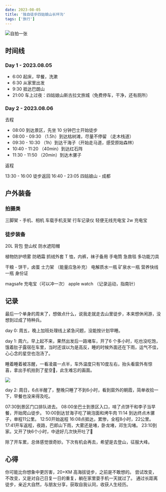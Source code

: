 ```yaml
---
date: 2023-08-05
title: '独自徒步四姑娘山长坪沟'
tags: ['旅行']
---
```


![自拍一张](https://cdn.jsdelivr.net/gh/goby-ao/picgo@main/img/IMG_0365.jpeg)

## 时间线
### Day 1 - 2023.08.05

- 6:00 起床，早餐，洗漱
- 6:30 从家里出发
- 9:30 抵达巴朗山
- 21:00 车上过夜：四姑娘山斯古拉文旅城（免费停车，干净，还有厕所）

### Day 2 - 2023.08.06

去程

- 08:00 到达景区，先坐 10 分钟巴士开始徒步
- 08:00 - 09:30 （1.5h）到达枯树滩，尽量不停留 （走木栈道）
- 09:30 - 10:30 （1h）到达干海子（开始走马道，感受原始森林）
- 10:40 - 11:20 （40min）到达红石阵
- 11:30 - 11:50 （20min）到达木骡子

返程

13:30 - 16:00 徒步返回
16:40 - 23:05 四姑娘山 - 成都

## 户外装备

### 拍摄类

三脚架 - 手机、相机
车载手机支架
行车记录仪
轻便无线充电宝
2w 充电宝

### 徒步装备

20L 背包
登山杖
防水遮阳帽

植物防护喷雾
防晒霜
抓绒外套
T 恤，内裤，袜子备用
手电筒
急救毯
多功能刀具

干粮 - 饼干，卤蛋
士力架 （能量应急补充）
电解质水一瓶
矿泉水一瓶
营养快线一瓶
身份证

magsafe 充电宝（可以冲一次）
apple watch （记录运动，指南针）

## 记录

最后一个单身的周末了，想做点什么，说我走就走去山里徒步，本来想休闲游，没想到过成了特种兵。

day 0: 周五，晚上加班处理线上紧急问题，没能按计划早睡。

day 1: 周六，早上起不来，果然出发后一路堵车，开了6 个多小时，吃也没吃饱，饿着肚子露宿在车里，当时还误以为是高反，睡的时候外面还在下雨，运气不佳，心心念的星空也泡汤了。

睡着睡着被冻醒，一看凌晨一点半，车外温度只有10度左右，抬头看窗外有惊喜，拿出手机拍到了星空🌌，此生难忘的画面。

![](https://cdn.jsdelivr.net/gh/goby-ao/picgo@main/img/IMG_0226.jpeg)

day 2: 周日，6点半醒了，整晚只睡了不到6小时，看到窗外的朝霞，简单收拾一下，早餐也没来得及吃。

07:30到景区门口排队进去。
08:00坐巴士到景区入口，啃了点饼干和李子当早餐，开始爬山徒步。
10:00到达甘海子吃了碗泡面和烤牛肉
11:14 到达终点木骡子，单程11公里。
12:50开始返程
16:08点抵达，累惨，全程8小时，22公里。
17:41开车返程，夜路，巴郎山下雨，大雾还是堵，卧龙堵，邓生沟堵。
23:10到家。又开了快6个小时，中途好几次快开吐了🤮

除了开车累，总体感觉很奇妙。下次有机会再去，希望是去登山，征服大峰。

## 心得

你可能比你想象中更厉害，20+KM 高海拔徒步，之前是不敢想的。
尝试改变，不改变，又是对自己日复一日的重复，躺在家里耍手机一天就过了。
通过长距离徒步，亲近大自然，与朋友分享，获取自我认同，收获人生经历。
